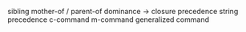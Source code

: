 sibling
mother-of / parent-of
dominance -> closure
precedence
string precedence
c-command
m-command
generalized command

